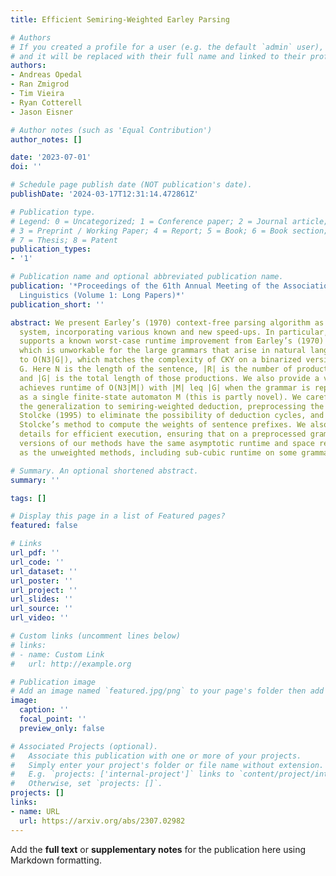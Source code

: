 ```yaml
---
title: Efficient Semiring-Weighted Earley Parsing

# Authors
# If you created a profile for a user (e.g. the default `admin` user), write the username (folder name) here
# and it will be replaced with their full name and linked to their profile.
authors:
- Andreas Opedal
- Ran Zmigrod
- Tim Vieira
- Ryan Cotterell
- Jason Eisner

# Author notes (such as 'Equal Contribution')
author_notes: []

date: '2023-07-01'
doi: ''

# Schedule page publish date (NOT publication's date).
publishDate: '2024-03-17T12:31:14.472861Z'

# Publication type.
# Legend: 0 = Uncategorized; 1 = Conference paper; 2 = Journal article;
# 3 = Preprint / Working Paper; 4 = Report; 5 = Book; 6 = Book section;
# 7 = Thesis; 8 = Patent
publication_types:
- '1'

# Publication name and optional abbreviated publication name.
publication: '*Proceedings of the 61th Annual Meeting of the Association for Computational
  Linguistics (Volume 1: Long Papers)*'
publication_short: ''

abstract: We present Earley’s (1970) context-free parsing algorithm as a deduction
  system, incorporating various known and new speed-ups. In particular, our presentation
  supports a known worst-case runtime improvement from Earley’s (1970) O(N3|G||R|),
  which is unworkable for the large grammars that arise in natural language processing,
  to O(N3|G|), which matches the complexity of CKY on a binarized version of the grammar
  G. Here N is the length of the sentence, |R| is the number of productions in G,
  and |G| is the total length of those productions. We also provide a version that
  achieves runtime of O(N3|M|) with |M| leq |G| when the grammar is represented compactly
  as a single finite-state automaton M (this is partly novel). We carefully treat
  the generalization to semiring-weighted deduction, preprocessing the grammar like
  Stolcke (1995) to eliminate the possibility of deduction cycles, and further generalize
  Stolcke’s method to compute the weights of sentence prefixes. We also provide implementation
  details for efficient execution, ensuring that on a preprocessed grammar, the semiring-weighted
  versions of our methods have the same asymptotic runtime and space requirements
  as the unweighted methods, including sub-cubic runtime on some grammars.

# Summary. An optional shortened abstract.
summary: ''

tags: []

# Display this page in a list of Featured pages?
featured: false

# Links
url_pdf: ''
url_code: ''
url_dataset: ''
url_poster: ''
url_project: ''
url_slides: ''
url_source: ''
url_video: ''

# Custom links (uncomment lines below)
# links:
# - name: Custom Link
#   url: http://example.org

# Publication image
# Add an image named `featured.jpg/png` to your page's folder then add a caption below.
image:
  caption: ''
  focal_point: ''
  preview_only: false

# Associated Projects (optional).
#   Associate this publication with one or more of your projects.
#   Simply enter your project's folder or file name without extension.
#   E.g. `projects: ['internal-project']` links to `content/project/internal-project/index.md`.
#   Otherwise, set `projects: []`.
projects: []
links:
- name: URL
  url: https://arxiv.org/abs/2307.02982
---
```


Add the **full text** or **supplementary notes** for the publication here using Markdown formatting.
